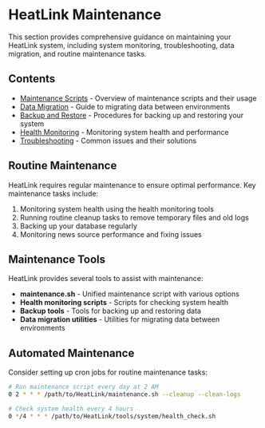 # HeatLink Maintenance

This section provides comprehensive guidance on maintaining your HeatLink system, including system monitoring, troubleshooting, data migration, and routine maintenance tasks.

## Contents

- [Maintenance Scripts](scripts.md) - Overview of maintenance scripts and their usage
- [Data Migration](data-migration.md) - Guide to migrating data between environments
- [Backup and Restore](backup-restore.md) - Procedures for backing up and restoring your system
- [Health Monitoring](health-monitoring.md) - Monitoring system health and performance
- [Troubleshooting](troubleshooting.md) - Common issues and their solutions

## Routine Maintenance

HeatLink requires regular maintenance to ensure optimal performance. Key maintenance tasks include:

1. Monitoring system health using the health monitoring tools
2. Running routine cleanup tasks to remove temporary files and old logs
3. Backing up your database regularly
4. Monitoring news source performance and fixing issues

## Maintenance Tools

HeatLink provides several tools to assist with maintenance:

- **maintenance.sh** - Unified maintenance script with various options
- **Health monitoring scripts** - Scripts for checking system health
- **Backup tools** - Tools for backing up and restoring data
- **Data migration utilities** - Utilities for migrating data between environments

## Automated Maintenance

Consider setting up cron jobs for routine maintenance tasks:

```bash
# Run maintenance script every day at 2 AM
0 2 * * * /path/to/HeatLink/maintenance.sh --cleanup --clean-logs

# Check system health every 4 hours
0 */4 * * * /path/to/HeatLink/tools/system/health_check.sh
``` 